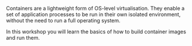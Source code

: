 Containers are a lightweight form of OS-level virtualisation. They enable a set of application processes to be run in their own isolated environment, without the need to run a full operating system.

In this workshop you will learn the basics of how to build container images and run them.
